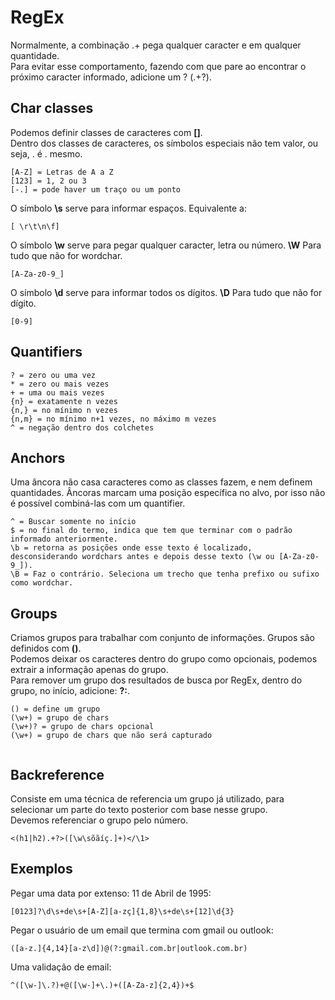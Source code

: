# RegEx

Normalmente, a combinação .+ pega qualquer caracter e em qualquer quantidade.  
Para evitar esse comportamento, fazendo com que pare ao encontrar o próximo caracter informado, adicione um ? (.+?).  

## Char classes
Podemos definir classes de caracteres com **[]**.  
Dentro dos classes de caracteres, os símbolos especiais não tem valor, ou seja, . é . mesmo.  

```
[A-Z] = Letras de A a Z
[123] = 1, 2 ou 3
[-.] = pode haver um traço ou um ponto
```

O símbolo **\s** serve para informar espaços. Equivalente a:  
```
[ \r\t\n\f]

```
O símbolo **\w** serve para pegar qualquer caracter, letra ou número. **\W** Para tudo que não for wordchar.

```
[A-Za-z0-9_]

```
O símbolo **\d** serve para informar todos os dígitos. **\D** Para tudo que não for dígito.
```
[0-9]
```

## Quantifiers
```
? = zero ou uma vez
* = zero ou mais vezes
+ = uma ou mais vezes
{n} = exatamente n vezes
{n,} = no mínimo n vezes
{n,m} = no mínimo n+1 vezes, no máximo m vezes
^ = negação dentro dos colchetes
```

## Anchors
Uma âncora não casa caracteres como as classes fazem, e nem definem quantidades. Âncoras marcam uma posição específica no alvo, por isso não é possível combiná-las com um quantifier.  
```
^ = Buscar somente no início
$ = no final do termo, indica que tem que terminar com o padrão informado anteriormente.
\b = retorna as posições onde esse texto é localizado, 
desconsiderando wordchars antes e depois desse texto (\w ou [A-Za-z0-9_]).
\B = Faz o contrário. Seleciona um trecho que tenha prefixo ou sufixo como wordchar. 
```

## Groups
Criamos grupos para trabalhar com conjunto de informações. Grupos são definidos com **()**.  
Podemos deixar os caracteres dentro do grupo como opcionais, podemos extrair a informação apenas do grupo.  
Para remover um grupo dos resultados de busca por RegEx, dentro do grupo, no início, adicione: **?:**.
```
() = define um grupo
(\w+) = grupo de chars
(\w+)? = grupo de chars opcional
(\w+) = grupo de chars que não será capturado


```

## Backreference
Consiste em uma técnica de referencia um grupo já utilizado, para selecionar um parte do texto posterior com base nesse grupo.  
Devemos referenciar o grupo pelo número.

```
<(h1|h2).+?>([\w\sõãíç.]+)</\1>
```


## Exemplos
Pegar uma data por extenso: 11 de Abril de 1995:
```
[0123]?\d\s+de\s+[A-Z][a-zç]{1,8}\s+de\s+[12]\d{3}
```

Pegar o usuário de um email que termina com gmail ou outlook:
```
([a-z.]{4,14}[a-z\d])@(?:gmail.com.br|outlook.com.br)
``` 

Uma validação de email:
```
^([\w-]\.?)+@([\w-]+\.)+([A-Za-z]{2,4})+$
```